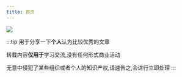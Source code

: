 ```yaml
---
title: 首页
---
```


![](/share/3.jpg)

:::tip
用于分享一下**个人**认为比较优秀的文章

转载内容**仅用于**学习交流,没有任何形式商业活动

无意中侵犯了某些组织或者个人的知识产权,请速告之,会进行立即处理
:::
